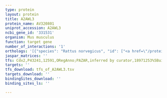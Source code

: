 ```yaml
---
type: protein
layout: protein
title: A2AWL3
protein_name: AV320801
uniprot_accession: A2AWL3
ncbi_gene_id: '331531'
organism: Mus musculus
function: target gene
number_of_interactions: '1'
orthologs: '[{"species": "Rattus norvegicus", "id": ["<a href=\"/protein/d4a8c3\">D4A8C3</a>"]}]'
jaspar_matrices: ''
tfs: Cdx2,P43241,12591,ORegAnno;PAZAR,inferred by curator,18971253%5Buid%5D+OR+26578589%5Buid%5D,No
targets: ''
tfs_download: tfs_of_A2AWL3.tsv
targets_download: ''
bindingSites_download: ''
binding_sites_ls: ''

---
```

